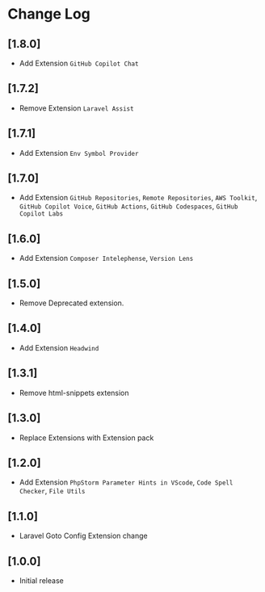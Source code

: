 # Change Log

## [1.8.0]

- Add Extension  `GitHub Copilot Chat`

## [1.7.2]
- Remove Extension `Laravel Assist`

## [1.7.1]

- Add Extension `Env Symbol Provider`
## [1.7.0]

- Add Extension  `GitHub Repositories`, `Remote Repositories`, `AWS Toolkit`, `GitHub Copilot Voice`, `GitHub Actions`, `GitHub Codespaces`, `GitHub Copilot Labs`

## [1.6.0]

- Add Extension `Composer Intelephense`, `Version Lens`

## [1.5.0]

- Remove Deprecated extension.
## [1.4.0]

- Add Extension `Headwind`
## [1.3.1]
- Remove html-snippets extension
## [1.3.0]
- Replace Extensions with Extension pack
## [1.2.0]

- Add Extension `PhpStorm Parameter Hints in VScode`, `Code Spell Checker`, `File Utils`
## [1.1.0]

- Laravel Goto Config Extension change
## [1.0.0]

- Initial release